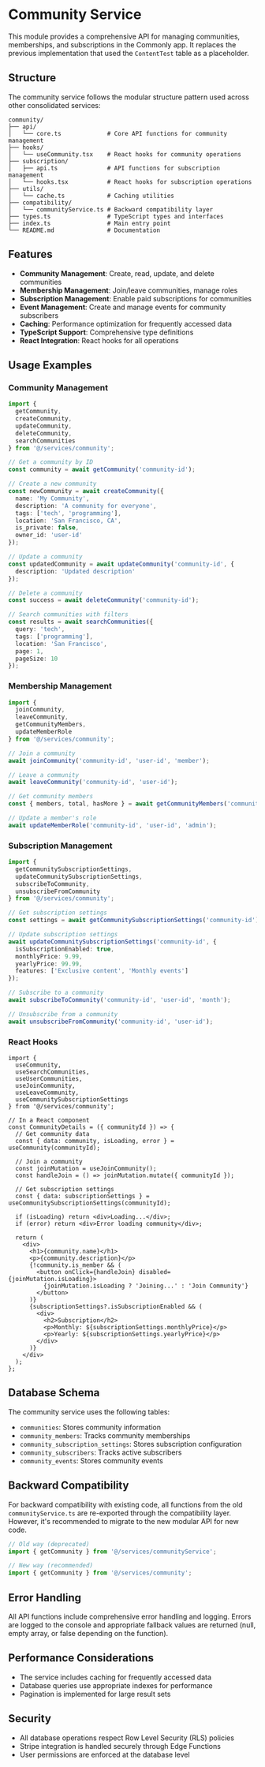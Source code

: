 # Community Service

This module provides a comprehensive API for managing communities, memberships, and subscriptions in the Commonly app. It replaces the previous implementation that used the `ContentTest` table as a placeholder.

## Structure

The community service follows the modular structure pattern used across other consolidated services:

```
community/
├── api/
│   └── core.ts             # Core API functions for community management
├── hooks/
│   └── useCommunity.tsx    # React hooks for community operations
├── subscription/
│   ├── api.ts              # API functions for subscription management
│   └── hooks.tsx           # React hooks for subscription operations
├── utils/
│   └── cache.ts            # Caching utilities
├── compatibility/
│   └── communityService.ts # Backward compatibility layer
├── types.ts                # TypeScript types and interfaces
├── index.ts                # Main entry point
└── README.md               # Documentation
```

## Features

- **Community Management**: Create, read, update, and delete communities
- **Membership Management**: Join/leave communities, manage roles
- **Subscription Management**: Enable paid subscriptions for communities
- **Event Management**: Create and manage events for community subscribers
- **Caching**: Performance optimization for frequently accessed data
- **TypeScript Support**: Comprehensive type definitions
- **React Integration**: React hooks for all operations

## Usage Examples

### Community Management

```typescript
import { 
  getCommunity, 
  createCommunity, 
  updateCommunity,
  deleteCommunity,
  searchCommunities
} from '@/services/community';

// Get a community by ID
const community = await getCommunity('community-id');

// Create a new community
const newCommunity = await createCommunity({
  name: 'My Community',
  description: 'A community for everyone',
  tags: ['tech', 'programming'],
  location: 'San Francisco, CA',
  is_private: false,
  owner_id: 'user-id'
});

// Update a community
const updatedCommunity = await updateCommunity('community-id', {
  description: 'Updated description'
});

// Delete a community
const success = await deleteCommunity('community-id');

// Search communities with filters
const results = await searchCommunities({
  query: 'tech',
  tags: ['programming'],
  location: 'San Francisco',
  page: 1,
  pageSize: 10
});
```

### Membership Management

```typescript
import { 
  joinCommunity, 
  leaveCommunity, 
  getCommunityMembers,
  updateMemberRole
} from '@/services/community';

// Join a community
await joinCommunity('community-id', 'user-id', 'member');

// Leave a community
await leaveCommunity('community-id', 'user-id');

// Get community members
const { members, total, hasMore } = await getCommunityMembers('community-id');

// Update a member's role
await updateMemberRole('community-id', 'user-id', 'admin');
```

### Subscription Management

```typescript
import { 
  getCommunitySubscriptionSettings, 
  updateCommunitySubscriptionSettings,
  subscribeToCommunity,
  unsubscribeFromCommunity
} from '@/services/community';

// Get subscription settings
const settings = await getCommunitySubscriptionSettings('community-id');

// Update subscription settings
await updateCommunitySubscriptionSettings('community-id', {
  isSubscriptionEnabled: true,
  monthlyPrice: 9.99,
  yearlyPrice: 99.99,
  features: ['Exclusive content', 'Monthly events']
});

// Subscribe to a community
await subscribeToCommunity('community-id', 'user-id', 'month');

// Unsubscribe from a community
await unsubscribeFromCommunity('community-id', 'user-id');
```

### React Hooks

```tsx
import { 
  useCommunity,
  useSearchCommunities,
  useUserCommunities,
  useJoinCommunity,
  useLeaveCommunity,
  useCommunitySubscriptionSettings
} from '@/services/community';

// In a React component
const CommunityDetails = ({ communityId }) => {
  // Get community data
  const { data: community, isLoading, error } = useCommunity(communityId);
  
  // Join a community
  const joinMutation = useJoinCommunity();
  const handleJoin = () => joinMutation.mutate({ communityId });
  
  // Get subscription settings
  const { data: subscriptionSettings } = useCommunitySubscriptionSettings(communityId);
  
  if (isLoading) return <div>Loading...</div>;
  if (error) return <div>Error loading community</div>;
  
  return (
    <div>
      <h1>{community.name}</h1>
      <p>{community.description}</p>
      {!community.is_member && (
        <button onClick={handleJoin} disabled={joinMutation.isLoading}>
          {joinMutation.isLoading ? 'Joining...' : 'Join Community'}
        </button>
      )}
      {subscriptionSettings?.isSubscriptionEnabled && (
        <div>
          <h2>Subscription</h2>
          <p>Monthly: ${subscriptionSettings.monthlyPrice}</p>
          <p>Yearly: ${subscriptionSettings.yearlyPrice}</p>
        </div>
      )}
    </div>
  );
};
```

## Database Schema

The community service uses the following tables:

- `communities`: Stores community information
- `community_members`: Tracks community memberships
- `community_subscription_settings`: Stores subscription configuration
- `community_subscribers`: Tracks active subscribers
- `community_events`: Stores community events

## Backward Compatibility

For backward compatibility with existing code, all functions from the old `communityService.ts` are re-exported through the compatibility layer. However, it's recommended to migrate to the new modular API for new code.

```typescript
// Old way (deprecated)
import { getCommunity } from '@/services/communityService';

// New way (recommended)
import { getCommunity } from '@/services/community';
```

## Error Handling

All API functions include comprehensive error handling and logging. Errors are logged to the console and appropriate fallback values are returned (null, empty array, or false depending on the function).

## Performance Considerations

- The service includes caching for frequently accessed data
- Database queries use appropriate indexes for performance
- Pagination is implemented for large result sets

## Security

- All database operations respect Row Level Security (RLS) policies
- Stripe integration is handled securely through Edge Functions
- User permissions are enforced at the database level
